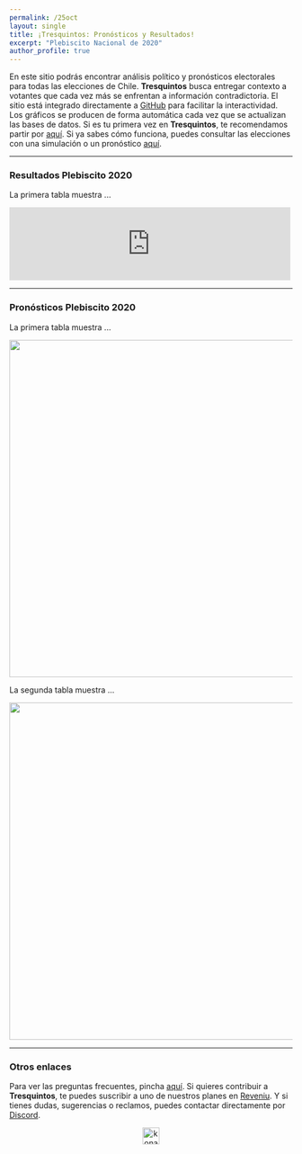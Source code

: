 ```yaml
---
permalink: /25oct
layout: single
title: ¡Tresquintos: Pronósticos y Resultados!
excerpt: "Plebiscito Nacional de 2020"
author_profile: true
---
```


En este sitio podrás encontrar análisis político y pronósticos electorales para todas las elecciones de Chile. **Tresquintos** busca entregar contexto a votantes que cada vez más se enfrentan a información contradictoria. El sitio está integrado directamente a [GitHub](https://github.com/) para facilitar la interactividad. Los gráficos se producen de forma automática cada vez que se actualizan las bases de datos. Si es tu primera vez en **Tresquintos**, te recomendamos partir por [aquí](https://tresquintos.cl/faq/). Si ya sabes cómo funciona, puedes consultar las elecciones con una simulación o un pronóstico [aquí](https://tresquintos.cl/elecciones/).

---

### Resultados Plebiscito 2020

La primera tabla muestra ...

<iframe src="https://www.servelelecciones.cl/" style="width: 500px; height: 130px; border: 0px"></iframe>


---

### Pronósticos Plebiscito 2020

La primera tabla muestra ...

<div align="center">
<img width="600" src="https://tresquintos.cl/images/primera_pregunta.png" >
</div>


La segunda tabla muestra ...

<div align="center">
<img width="600" src="https://tresquintos.cl/images/segunda_pregunta.png" >
</div>


---

### Otros enlaces

Para ver las preguntas frecuentes, pincha [aquí](https://tresquintos.cl/faq/). Si quieres contribuir a **Tresquintos**, te puedes suscribir a uno de nuestros planes en [Reveniu](https://tresquintos.cl/donaciones). Y si tienes dudas, sugerencias o reclamos, puedes contactar directamente por [Discord](https://discord.gg/qPDkg67).


<!-- Mailchimp -->
<script type="text/javascript" src="//downloads.mailchimp.com/js/signup-forms/popup/unique-methods/embed.js" data-dojo-config="usePlainJson: true, isDebug: false"></script><script type="text/javascript">window.dojoRequire(["mojo/signup-forms/Loader"], function(L) { L.start({"baseUrl":"mc.us15.list-manage.com","uuid":"3a6f5773bbbc78ea5a0003f67","lid":"8c164eff0f","uniqueMethods":true}) })</script>


<!-- NES -->
<style>
.aligncenter {
    text-align: center;
}
</style>
<p class="aligncenter">
    <img src="/images/nes.png" width="30" height="30" alt="konami" />
</p>
<script src="/js/topsecret.js"></script>

<script src="/js/cyberdelia.js"></script>

<script type="text/javascript"> var msTag = {"site":"tnw","page":"home","cyberdelia_page_type":"home","data":{"sponsorName":false,"isSponsoredCategory":false}}</script>

<script src="https://cdn0.tnwcdn.com/wp-content/themes/cyberdelia/assets/js/app.min.js?v=1585558461" type="text/javascript" async=""></script>



<!-- Favicon -->
<link rel="apple-touch-icon" sizes="180x180" href="/apple-touch-icon.png">
<link rel="icon" type="image/png" sizes="32x32" href="/favicon-32x32.png">
<link rel="icon" type="image/png" sizes="16x16" href="/favicon-16x16.png">
<link rel="manifest" href="/site.webmanifest">
<link rel="mask-icon" href="/safari-pinned-tab.svg" color="#5bbad5">
<meta name="msapplication-TileColor" content="#b91d47">
<meta name="theme-color" content="#ffffff">


<!-- Finisce sempre così, con la morte.
Prima però c’è stata la vita,
nascosta sotto i bla, bla, bla, bla, bla.
È tutto sedimentato sotto il chiacchiericcio e il rumore:
il silenzio e il sentimento,
l’emozione e la paura,
gli sparuti incostanti sprazzi di bellezza
e poi lo squallore disgraziato e l’uomo miserabile.
Tutto sepolto nella coperta
dell’imbarazzo dello stare al mondo:
bla, bla, bla, bla.
Altrove c’è l’Altrove,
io non mi occupo dell’Altrove.
Dunque che questo romanzo abbia inizio.
In fondo è solo un trucco, si è solo un trucco. kb. -->
